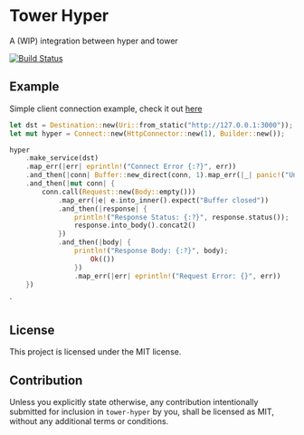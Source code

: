 # Tower Hyper

A (WIP) integration between hyper and tower

[![Build Status](https://travis-ci.org/tower-rs/tower-hyper.svg?branch=master)](https://travis-ci.org/tower-rs/tower-hyper)

## Example

Simple client connection example, check it out [here](/examples/conn_client.rs)

``` rust
let dst = Destination::new(Uri::from_static("http://127.0.0.1:3000"));
let mut hyper = Connect::new(HttpConnector::new(1), Builder::new());

hyper
	.make_service(dst)
	.map_err(|err| eprintln!("Connect Error {:?}", err))
	.and_then(|conn| Buffer::new_direct(conn, 1).map_err(|_| panic!("Unable to spawn!")))
	.and_then(|mut conn| {
		conn.call(Request::new(Body::empty()))
			.map_err(|e| e.into_inner().expect("Buffer closed"))
			.and_then(|response| {
				println!("Response Status: {:?}", response.status());
				response.into_body().concat2()
			})
			.and_then(|body| {
				println!("Response Body: {:?}", body);
					Ok(())
				})
				.map_err(|err| eprintln!("Request Error: {}", err))
	})
```

`

## License

This project is licensed under the MIT license.

## Contribution

Unless you explicitly state otherwise, any contribution intentionally submitted for inclusion in `tower-hyper` by you, shall be licensed as MIT, without any additional terms or conditions.


